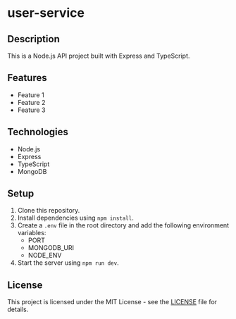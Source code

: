 # user-service

## Description
This is a Node.js API project built with Express and TypeScript.

## Features
- Feature 1
- Feature 2
- Feature 3

## Technologies
- Node.js
- Express
- TypeScript
- MongoDB

## Setup
1. Clone this repository.
2. Install dependencies using `npm install`.
3. Create a `.env` file in the root directory and add the following environment variables:
   - PORT
   - MONGODB_URI
   - NODE_ENV
4. Start the server using `npm run dev`.

## License
This project is licensed under the MIT License - see the [LICENSE](LICENSE) file for details.
